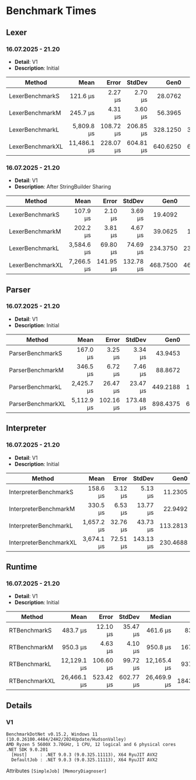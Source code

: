 # Benchmark Times

## Lexer

### 16.07.2025 - 21.20

- **Detail**: V1 
- **Description**: Initial

| Method           |        Mean |     Error |    StdDev |     Gen0 |     Gen1 |     Gen2 |  Allocated |
| ---------------- | ----------: | --------: | --------: | -------: | -------: | -------: | ---------: |
| LexerBenchmarkS  |    121.6 μs |   2.27 μs |   2.70 μs |  28.0762 |   9.2773 |        - |  459.73 KB |
| LexerBenchmarkM  |    245.7 μs |   4.31 μs |   3.60 μs |  56.3965 |  21.4844 |        - |  923.48 KB |
| LexerBenchmarkL  |  5,809.8 μs | 108.72 μs | 206.85 μs | 328.1250 | 320.3125 |  78.1250 | 4486.75 KB |
| LexerBenchmarkXL | 11,486.1 μs | 228.07 μs | 604.81 μs | 640.6250 | 625.0000 | 156.2500 |  8975.2 KB |

### 16.07.2025 - 21.20

- **Detail**: V1 
- **Description**: After StringBuilder Sharing

| Method           | Mean       | Error     | StdDev    | Gen0     | Gen1     | Gen2     | Allocated  |
|----------------- |-----------:|----------:|----------:|---------:|---------:|---------:|-----------:|
| LexerBenchmarkS  |   107.9 μs |   2.10 μs |   3.69 μs |  19.4092 |   6.4697 |        - |  318.47 KB |
| LexerBenchmarkM  |   202.2 μs |   3.81 μs |   4.67 μs |  39.0625 |  16.8457 |        - |  639.32 KB |
| LexerBenchmarkL  | 3,584.6 μs |  69.80 μs |  74.69 μs | 234.3750 | 230.4688 |  70.3125 | 3065.89 KB |
| LexerBenchmarkXL | 7,266.5 μs | 141.95 μs | 132.78 μs | 468.7500 | 460.9375 | 148.4375 | 6132.67 KB |

## Parser

### 16.07.2025 - 21.20

- **Detail**: V1 
- **Description**: Initial

| Method            |       Mean |     Error |    StdDev |     Gen0 |     Gen1 |    Gen2 |   Allocated |
| ----------------- | ---------: | --------: | --------: | -------: | -------: | ------: | ----------: |
| ParserBenchmarkS  |   167.0 μs |   3.25 μs |   3.34 μs |  43.9453 |  10.7422 |       - |   719.45 KB |
| ParserBenchmarkM  |   346.5 μs |   6.72 μs |   7.46 μs |  88.8672 |  29.2969 |       - |  1454.09 KB |
| ParserBenchmarkL  | 2,425.7 μs |  26.47 μs |  23.47 μs | 449.2188 | 187.5000 | 19.5313 |  7265.79 KB |
| ParserBenchmarkXL | 5,112.9 μs | 102.16 μs | 173.48 μs | 898.4375 | 625.0000 | 39.0625 | 14540.54 KB |


## Interpreter

### 16.07.2025 - 21.20

- **Detail**: V1 
- **Description**: Initial
  
| Method                 |       Mean |    Error |    StdDev |     Gen0 |    Gen1 |  Allocated |
| ---------------------- | ---------: | -------: | --------: | -------: | ------: | ---------: |
| InterpreterBenchmarkS  |   158.6 μs |  3.12 μs |   5.13 μs |  11.2305 |  1.7090 |  184.39 KB |
| InterpreterBenchmarkM  |   330.5 μs |  6.53 μs |  13.77 μs |  22.9492 |  5.3711 |   373.5 KB |
| InterpreterBenchmarkL  | 1,657.2 μs | 32.76 μs |  43.73 μs | 113.2813 | 41.0156 | 1869.91 KB |
| InterpreterBenchmarkXL | 3,674.1 μs | 72.51 μs | 143.13 μs | 230.4688 | 97.6563 | 3745.97 KB |


## Runtime

### 16.07.2025 - 21.20

- **Detail**: V1 
- **Description**: Initial

| Method        |        Mean |     Error |    StdDev |      Median |      Gen0 |      Gen1 |     Gen2 | Allocated |
| ------------- | ----------: | --------: | --------: | ----------: | --------: | --------: | -------: | --------: |
| RTBenchmarkS  |    483.7 μs |  12.10 μs |  35.47 μs |    461.6 μs |   83.0078 |   38.0859 |        - |   1.33 MB |
| RTBenchmarkM  |    950.3 μs |   4.63 μs |   4.10 μs |    950.8 μs |  167.9688 |   78.1250 |        - |   2.68 MB |
| RTBenchmarkL  | 12,129.1 μs | 106.60 μs |  99.72 μs | 12,165.4 μs |  937.5000 |  578.1250 | 140.6250 |   13.3 MB |
| RTBenchmarkXL | 26,466.1 μs | 523.42 μs | 602.77 μs | 26,469.9 μs | 1843.7500 | 1031.2500 | 281.2500 |  26.62 MB |


## Details

### V1

```
BenchmarkDotNet v0.15.2, Windows 11 (10.0.26100.4484/24H2/2024Update/HudsonValley)  
AMD Ryzen 5 5600X 3.70GHz, 1 CPU, 12 logical and 6 physical cores  
.NET SDK 9.0.201  
  [Host]     : .NET 9.0.3 (9.0.325.11113), X64 RyuJIT AVX2  
  DefaultJob : .NET 9.0.3 (9.0.325.11113), X64 RyuJIT AVX2  
```

Attributes `[SimpleJob] [MemoryDiagnoser]`